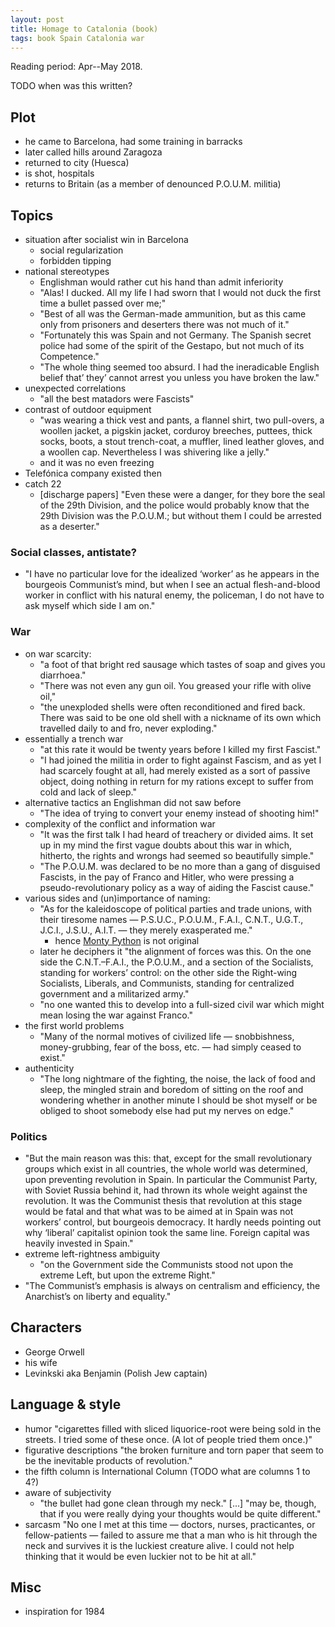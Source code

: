 ```yaml
---
layout: post
title: Homage to Catalonia (book)
tags: book Spain Catalonia war
---
```


Reading period: Apr--May 2018.

TODO when was this written?

## Plot

* he came to Barcelona, had some training in barracks
* later called hills around Zaragoza
* returned to city (Huesca)
* is shot, hospitals
* returns to Britain (as a member of denounced P.O.U.M. militia)

## Topics

* situation after socialist win in Barcelona
  * social regularization
  * forbidden tipping
* national stereotypes
  * Englishman would rather cut his hand than admit inferiority
  * "Alas! I ducked. All my life I had sworn that I would not duck the first time a bullet passed over me;"
  * "Best of all was the German-made ammunition, but as this came only from prisoners and deserters there was not much of it."
  * "Fortunately this was Spain and not Germany. The Spanish secret police had some of the spirit of the Gestapo, but not much of its Competence."
  * "The whole thing seemed too absurd. I had the ineradicable English belief that’ they’ cannot arrest you unless you have broken the law."
* unexpected correlations
  * "all the best matadors were Fascists"
* contrast of outdoor equipment
  * "was wearing a thick vest and pants, a flannel shirt, two pull-overs, a
     woollen jacket, a pigskin jacket, corduroy breeches, puttees, thick socks,
     boots, a stout trench-coat, a muffler, lined leather gloves, and a woollen
     cap. Nevertheless I was shivering like a jelly."
  * and it was no even freezing
* Telefónica company existed then
* catch 22
  * [discharge papers] "Even these were a danger, for they bore the seal of the 29th Division, and the police would probably know that the 29th Division was the P.O.U.M.; but without them I could be arrested as a deserter."


### Social classes, antistate?
* "I have no particular love for the idealized ‘worker’ as he appears in the bourgeois Communist’s mind, but when I see an actual flesh-and-blood worker in conflict with his natural enemy, the policeman, I do not have to ask myself which side I am on."

### War

* on war scarcity:
  * "a foot of that bright red sausage which tastes of soap and gives you diarrhoea."
  * "There was not even any gun oil. You greased your rifle with olive oil,"
  * "the unexploded shells were often reconditioned and fired back. There was said to be one old shell with a nickname of its own which travelled daily to and fro, never exploding."
* essentially a trench war
  * "at this rate it would be twenty years before I killed my first Fascist."
  * "I had joined the militia in order to fight against Fascism, and as yet I had scarcely fought at all, had merely existed as a sort of passive object, doing nothing in return for my rations except to suffer from cold and lack of sleep."
* alternative tactics an Englishman did not saw before
  * "The idea of trying to convert your enemy instead of shooting him!"
* complexity of the conflict and information war 
  * "It was the first talk I had heard of treachery or divided aims. It set up
    in my mind the first vague doubts about this war in which, hitherto, the
    rights and wrongs had seemed so beautifully simple."
  * "The P.O.U.M. was declared to be no more than a gang of disguised Fascists,
    in the pay of Franco and Hitler, who were pressing a pseudo-revolutionary
    policy as a way of aiding the Fascist cause."
* various sides and (un)importance of naming:
   * "As for the kaleidoscope of political parties and trade unions, with their
     tiresome names — P.S.U.C., P.O.U.M., F.A.I., C.N.T., U.G.T., J.C.I.,
     J.S.U., A.I.T. — they merely exasperated me."
     * hence [Monty Python](https://www.youtube.com/watch?v=WboggjN_G-4) is not original
  * later he deciphers it
  "the alignment of forces was this. On the one side the C.N.T.–F.A.I., the P.O.U.M., and a section of the Socialists, standing for workers’ control: on the other side the Right-wing Socialists, Liberals, and Communists, standing for centralized government and a militarized army."
  * "no one wanted this to develop into a full-sized civil war which might mean losing the war against Franco."
* the first world problems
  * "Many of the normal motives of civilized life — snobbishness, money-grubbing, fear of the boss, etc. — had simply ceased to exist."
* authenticity
  * "The long nightmare of the fighting, the noise, the lack of food and sleep, the mingled strain and boredom of sitting on the roof and wondering whether in another minute I should be shot myself or be obliged to shoot somebody else had put my nerves on edge."

### Politics

* "But the main reason was this: that, except for the small revolutionary groups which exist in all countries, the whole world was determined, upon preventing revolution in Spain. In particular the Communist Party, with Soviet Russia behind it, had thrown its whole weight against the revolution. It was the Communist thesis that revolution at this stage would be fatal and that what was to be aimed at in Spain was not workers’ control, but bourgeois democracy. It hardly needs pointing out why ‘liberal’ capitalist opinion took the same line. Foreign capital was heavily invested in Spain."
* extreme left-rightness ambiguity
  * "on the Government side the Communists stood not upon the extreme Left, but upon the extreme Right."
* "The Communist’s emphasis is always on centralism and efficiency, the Anarchist’s on liberty and equality."

## Characters

* George Orwell
* his wife
* Levinkski aka Benjamin (Polish Jew captain)

## Language & style

* humor "cigarettes filled with sliced liquorice-root were being sold in the streets. I tried some of these once. (A lot of people tried them once.)"
* figurative descriptions "the broken furniture and torn paper that seem to be the inevitable products of revolution."
* the fifth column is International Column (TODO what are columns 1 to 4?)
* aware of subjectivity
  * "the bullet had gone clean through my neck." [...] "may be, though, that if
  you were really dying your thoughts would be quite different."
* sarcasm
  "No one I met at this time — doctors, nurses, practicantes, or fellow-patients — failed to assure me that a man who is hit through the neck and survives it is the luckiest creature alive. I could not help thinking that it would be even luckier not to be hit at all."

## Misc

* inspiration for 1984
